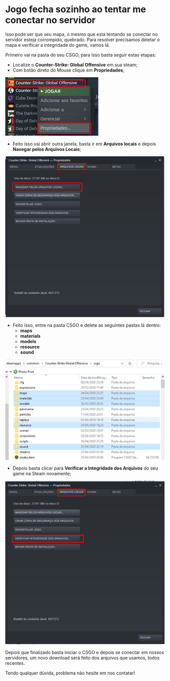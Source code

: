 # Jogo fecha sozinho ao tentar me conectar no servidor

Isso pode ser que seu mapa, o mesmo que esta tentando se conectar no servidor esteja corrompido, quebrado. Para resolver precisamos deletar o mapa e verificar a integridade do game, vamos lá.

Primeiro vai na pasta do seu CSGO, para isso basta seguir estas etapas:

* Localize o **Counter-Strike: Global Offensive** em sua steam;
* Com botão direto do Mouse clique em **Propriedades**;

![](../../.gitbook/assets/image%20%2812%29.png)

* Feito isso vai abrir outra janela, basta ir em **Arquivos locais** e depois **Navegar pelos Arquivos Locais**;

![](../../.gitbook/assets/image%20%281%29.png)

* Feito isso, entre na pasta CSGO e delete as seguintes pastas lá dentro:
  * **maps**
  * **materials**
  * **models**
  * **resource**
  * **sound**

![](../../.gitbook/assets/image.png)

* Depois basta clicar para **Verificar a Integridade dos Arquivos** do seu game na Steam novamente;

![](../../.gitbook/assets/image%20%2810%29.png)

Depois que finalizado basta iniciar o CSGO e depois se conectar em nossos servidores, um novo download será feito dos arquivos que usamos, todos recentes.

Tendo qualquer dúvida, problema não hesite em nos contatar!

